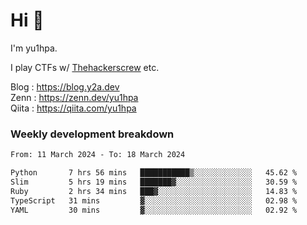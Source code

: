 # Hi 👋

I'm yu1hpa.

I play CTFs w/ [Thehackerscrew](https://www.thehackerscrew.team/) etc.

Blog : https://blog.y2a.dev  
Zenn : https://zenn.dev/yu1hpa  
Qiita : https://qiita.com/yu1hpa  

### Weekly development breakdown

<!--START_SECTION:waka-->

```txt
From: 11 March 2024 - To: 18 March 2024

Python       7 hrs 56 mins   ███████████▒░░░░░░░░░░░░░   45.62 %
Slim         5 hrs 19 mins   ███████▓░░░░░░░░░░░░░░░░░   30.59 %
Ruby         2 hrs 34 mins   ███▓░░░░░░░░░░░░░░░░░░░░░   14.83 %
TypeScript   31 mins         ▓░░░░░░░░░░░░░░░░░░░░░░░░   02.98 %
YAML         30 mins         ▓░░░░░░░░░░░░░░░░░░░░░░░░   02.92 %
```

<!--END_SECTION:waka-->


